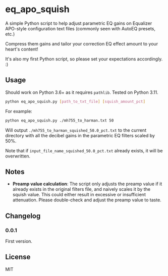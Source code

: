 # eq_apo_squish

A simple Python script to help adjust parametric EQ gains on Equalizer APO-style configuration text files (commonly seen with AutoEQ presets, etc.)

Compress them gains and tailor your correction EQ effect amount to your heart's content!

It's also my first Python script, so please set your expectations accordingly. :)

## Usage
Should work on Python 3.6+ as it requires `pathlib`. Tested on Python 3.11.

```bash
python eq_apo_squish.py [path_to_txt_file] [squish_amount_pct]
```

For example:
```bash
python eq_apo_squish.py ./mh755_to_harman.txt 50
```
Will output `./mh755_to_harman_squished_50.0_pct.txt` to the current directory with all the decibel gains in the parametric EQ filters scaled by 50%.

Note that if `input_file_name_squished_50.0_pct.txt` already exists, it will be overwritten.

## Notes
- **Preamp value calculation**: The script only adjusts the preamp value if it already exists in the original filters file, and naively scales it by the squish value. This could either result in excessive or insufficient attenuation. Please double-check and adjust the preamp value to taste.

## Changelog

### 0.0.1
First version.

## License
MIT